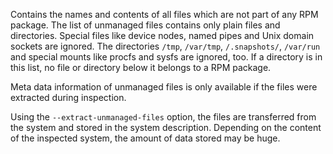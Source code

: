   Contains the names and contents of all files which are not part of any RPM
  package. The list of unmanaged files contains only plain files and
  directories. Special files like device nodes, named pipes and Unix domain
  sockets are ignored. The directories `/tmp`,  `/var/tmp`, `/.snapshots/`,
  `/var/run` and special mounts like procfs and sysfs are ignored, too.
  If a directory is in this list, no file or directory below it belongs to a
  RPM package.

  Meta data information of unmanaged files is only available if the files were
  extracted during inspection.

  Using the `--extract-unmanaged-files` option, the files are transferred from
  the system and stored in the system description. Depending on the content of
  the inspected system, the amount of data stored may be huge.
